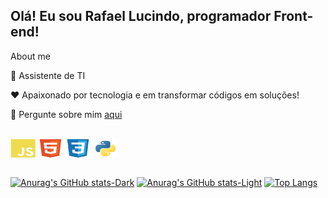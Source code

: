 ## Olá! Eu sou Rafael Lucindo, programador Front-end!
 

About me

💼 Assistente de TI

❤️ Apaixonado por tecnologia e em transformar códigos em soluções!

💬 Pergunte sobre mim <a href="https://www.instagram.com/rafaellucindoficial/">aqui</a>


<div style="display: inline_block"><br>
  <img align="center" alt="Rafa-Js" height="30" width="40" src="https://raw.githubusercontent.com/devicons/devicon/master/icons/javascript/javascript-plain.svg">
  <img align="center" alt="Rafa-HTML" height="30" width="40" src="https://raw.githubusercontent.com/devicons/devicon/master/icons/html5/html5-original.svg">
  <img align="center" alt="Rafa-CSS" height="30" width="40" src="https://raw.githubusercontent.com/devicons/devicon/master/icons/css3/css3-original.svg">
  <img align="center" alt="Rafa-Python" height="30" width="40" src="https://raw.githubusercontent.com/devicons/devicon/master/icons/python/python-original.svg">
</div><br/>



[![Anurag's GitHub stats-Dark](https://github-readme-stats.vercel.app/api?username=rafaellucindo&show_icons=true&theme=dark#gh-dark-mode-only)](https://github.com/anuraghazra/github-readme-stats#gh-dark-mode-only)
[![Anurag's GitHub stats-Light](https://github-readme-stats.vercel.app/api?username=rafaellucindo&show_icons=true&theme=default#gh-light-mode-only)](https://github.com/anuraghazra/github-readme-stats#gh-light-mode-only)    [![Top Langs](https://github-readme-stats.vercel.app/api/top-langs/?username=rafaellucindo&hide_progress=true&theme=dark)](https://github.com/rafaellucindi/github-readme-stats)


